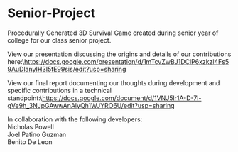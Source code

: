 # Senior-Project
Procedurally Generated 3D Survival Game created during senior year of college for our class senior project.

View our presentation discussing the origins and details of our contributions here:\https://docs.google.com/presentation/d/1mTcvZwBJ1DClP6xzkzl4Fs59AuDlanyIH3I5tE99sis/edit?usp=sharing

View our final report documenting our thoughts during development and specific contributions in a technical standpoint:\https://docs.google.com/document/d/1VNJ5lr1A-D-7l-gVe9h_3NJpGAwwAnAlyQh1WJYRO6U/edit?usp=sharing

In collaboration with the following developers:\
Nicholas Powell\
Joel Patino Guzman\
Benito De Leon

